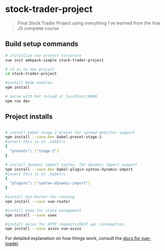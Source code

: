 # stock-trader-project

> Final Stock Trader Project using everything I've learned from the Vue JS complete course

## Build setup commands

``` sh
# initialize vue project structure
vue init webpack-simple stock-trader-project

# cd in to new project
cd stock-trader-project

#install Node modules
npm install

# serve with hot reload at localhost:8080
npm run dev
```

## Project installs
``` sh

# install babel stage 2 preset for spread modifier support
npm install --save-dev babel-preset-stage-2
#insert this in to .babelrc
{
  "presets": ["stage-2"]
}

# install dynamic import syntax, for dynamic import support
npm install --save-dev babel-plugin-syntax-dynamic-import
#insert this in to .babelrc
{
  "plugins": ["syntax-dynamic-import"]
}

#install Vue-Router for routing
npm install --save vue-router

#install Vuex for state management
npm install --save vuex

#install Axios for HTTP requests/REST api consumption
npm install --save axios vue-axios

```



For detailed explanation on how things work, consult the [docs for vue-loader](http://vuejs.github.io/vue-loader).
